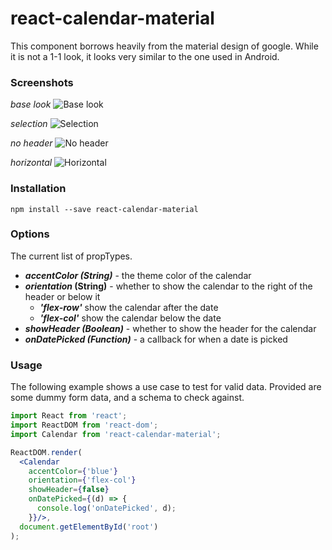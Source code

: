# react-calendar-material

This component borrows heavily from the material design of google. While it is not a 1-1 look, it looks very similar to the one used in Android.

### Screenshots

_base look_
![Base look](https://github.com/icarus-sullivan/react-calendar-material/blob/master/images/base.jpg)

_selection_
![Selection](https://github.com/icarus-sullivan/react-calendar-material/blob/master/images/selection.jpg)

_no header_
![No header](https://github.com/icarus-sullivan/react-calendar-material/blob/master/images/no-header.jpg)

_horizontal_
![Horizontal](https://github.com/icarus-sullivan/react-calendar-material/blob/master/images/horizontal.jpg)


### Installation
```
npm install --save react-calendar-material
```

### Options
The current list of propTypes.

 - **_accentColor (String)_** - the theme color of the calendar
 - **_orientation_ (String)** - whether to show the calendar to the right of the header or below it
	 - **_'flex-row'_** show the calendar after the date
	 - **_'flex-col'_** show the calendar below the date
 - **_showHeader (Boolean)_** - whether to show the header for the calendar
 - **_onDatePicked (Function)_** - a callback for when a date is picked

### Usage

The following example shows a use case to test for valid data. Provided are some dummy form data, and a schema to check against.

```jsx
import React from 'react';
import ReactDOM from 'react-dom';
import Calendar from 'react-calendar-material';

ReactDOM.render(
  <Calendar
    accentColor={'blue'}
    orientation={'flex-col'}
    showHeader={false}
    onDatePicked={(d) => {
      console.log('onDatePicked', d);
    }}/>,
  document.getElementById('root')
);

```
